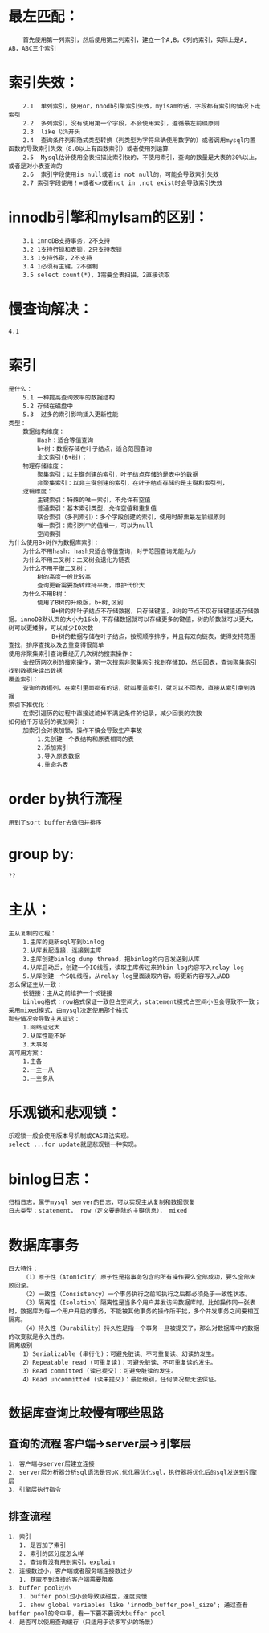 # 最左匹配：
        首先使用第一列索引，然后使用第二列索引，建立一个A,B，C列的索引，实际上是A, AB，ABC三个索引
    
# 索引失效：
        2.1  单列索引，使用or，nnodb引擎索引失效，myisam的话，字段都有索引的情况下走索引
        2.2  多列索引，没有使用第一个字段，不会使用索引，遵循最左前缀原则
        2.3  like 以%开头
        2.4  查询条件列有隐式类型转换（列类型为字符串确使用数字的）或者调用mysql内置函数的导致索引失效（8.0以上有函数索引）或者使用列运算
        2.5  Mysql估计使用全表扫描比索引快的，不使用索引，查询的数量是大表的30%以上，或者是对小表查询的
        2.6  索引字段使用is null或者is not null的，可能会导致索引失效
        2.7 索引字段使用！=或者<>或者not in ,not exist时会导致索引失效
# innodb引擎和myIsam的区别：
        3.1 innoDB支持事务，2不支持
        3.2 1支持行锁和表锁，2只支持表锁
        3.3 1支持外键，2不支持
        3.4 1必须有主键，2不强制
        3.5 select count(*)，1需要全表扫描，2直接读取
# 慢查询解决：
    4.1 
# 索引
    是什么：
        5.1 一种提高查询效率的数据结构
        5.2 存储在磁盘中
        5.3  过多的索引影响插入更新性能
    类型：
        数据结构维度：
            Hash：适合等值查询
            b+树：数据存储在叶子结点，适合范围查询
            全文索引(B+树)：
        物理存储维度：
            聚集索引：以主键创建的索引，叶子结点存储的是表中的数据
            非聚集索引：以非主键创建的索引，在叶子结点存储的是主键和索引列，
        逻辑维度：
            主键索引：特殊的唯一索引，不允许有空值
            普通索引：基本索引类型，允许空值和重复值
            联合索引（多列索引）：多个字段创建的索引，使用时醉熏最左前缀原则
            唯一索引：索引列中的值唯一，可以为null
            空间索引
    为什么使用B+树作为数据库索引：
        为什么不用hash: hash只适合等值查询，对于范围查询无能为力
        为什么不用二叉树：二叉树会退化为链表
        为什么不用平衡二叉树：
            树的高度一般比较高
            查询更新需要旋转维持平衡，维护代价大
        为什么不用B树：
            使用了B树的升级版，b+树,区别
                B+树的非叶子结点不存储数据，只存储键值，B树的节点不仅存储键值还存储数据。innoDB默认页的大小为16kb,不存储数据就可以存储更多的键值，树的阶数就可以更大，树可以更矮胖，可以减少IO次数
                B+树的数据存储在叶子结点，按照顺序排序，并且有双向链表，使得支持范围查找，排序查找以及去重变得很简单
    使用非聚集索引查询要经历几次树的搜索操作：
        会经历两次树的搜索操作，第一次搜索非聚集索引找到存储ID，然后回表，查询聚集索引找到数据块读出数据
    覆盖索引：
        查询的数据列，在索引里面都有的话，就叫覆盖索引，就可以不回表，直接从索引拿到数据
    索引下推优化：
        在索引遍历的过程中直接过滤掉不满足条件的记录，减少回表的次数
    如何给千万级别的表加索引：
        加索引会对表加锁，操作不慎会导致生产事故
            1.先创建一个表结构和原表相同的表
            2.添加索引
            3.导入原表数据
            4.重命名表
# order by执行流程
    用到了sort buffer去做归并排序
# group by:
    ??
# 主从：
    主从复制的过程：
        1.主库的更新sql写到binlog
        2.从库发起连接，连接到主库
        3.主库创建binlog dump thread，把binlog的内容发送到从库
        4.从库启动后，创建一个IO线程，读取主库传过来的bin log内容写入relay log
        5.从库创建一个SQL线程，从relay log里面读取内容，将更新内容写入从DB
    怎么保证主从一致：
        长链接：主从之前维护一个长链接
        binlog格式：row格式保证一致但占空间大，statement模式占空间小但会导致不一致；采用mixed模式，由mysql决定使用那个格式
    那些情况会导致主从延迟：
        1.网络延迟大
        2.从库性能不好
        3.大事务
    高可用方案：
        1.主备
        2.一主一从
        3.一主多从
# 乐观锁和悲观锁：
    乐观锁一般会使用版本号机制或CAS算法实现。
    select ...for update就是悲观锁一种实现。
# binlog日志：
    归档日志，属于mysql server的日志，可以实现主从复制和数据恢复
    日志类型：statement， row（定义要删除的主键信息）， mixed
# 数据库事务
    四大特性：
        （1）原子性（Atomicity）原子性是指事务包含的所有操作要么全部成功，要么全部失败回滚。
        （2）一致性（Consistency）一个事务执行之前和执行之后都必须处于一致性状态。
        （3）隔离性（Isolation）隔离性是当多个用户并发访问数据库时，比如操作同一张表时，数据库为每一个用户开启的事务，不能被其他事务的操作所干扰，多个并发事务之间要相互隔离。
        （4）持久性（Durability）持久性是指一个事务一旦被提交了，那么对数据库中的数据的改变就是永久性的。
    隔离级别
        1）Serializable (串行化)：可避免脏读、不可重复读、幻读的发生。
        2）Repeatable read (可重复读)：可避免脏读、不可重复读的发生。
        3）Read committed (读已提交)：可避免脏读的发生。
        4）Read uncommitted (读未提交)：最低级别，任何情况都无法保证。
# `数据库查询比较慢有哪些思路`  
## 查询的流程 客户端->server层->引擎层
    1. 客户端与server层建立连接
    2. server层分析器分析sql语法是否oK,优化器优化sql，执行器将优化后的sql发送到引擎层
    3. 引擎层执行指令
## 排查流程
    1. 索引
       1. 是否加了索引
       2. 索引的区分度怎么样
       3. 查询有没有用到索引，explain
    2. 连接数过小，客户端或者服务端连接数过少
       1. 获取不到连接的客户端需要阻塞
    3. buffer pool过小
       1. buffer pool过小会导致读磁盘，速度变慢
       2. show global variables like 'innodb_buffer_pool_size'; 通过查看buffer pool的命中率，看一下要不要调大buffer pool
    4. 是否可以使用查询缓存（只适用于读多写少的场景）




        
